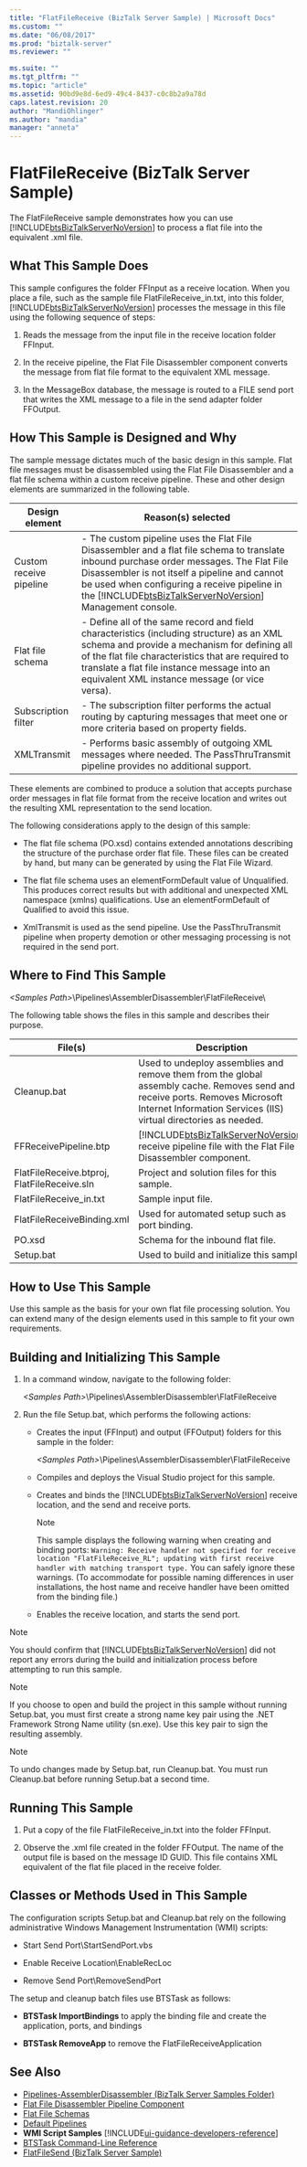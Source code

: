 ```yaml
---
title: "FlatFileReceive (BizTalk Server Sample) | Microsoft Docs"
ms.custom: ""
ms.date: "06/08/2017"
ms.prod: "biztalk-server"
ms.reviewer: ""

ms.suite: ""
ms.tgt_pltfrm: ""
ms.topic: "article"
ms.assetid: 90bd9e8d-6ed9-49c4-8437-c0c8b2a9a78d
caps.latest.revision: 20
author: "MandiOhlinger"
ms.author: "mandia"
manager: "anneta"
---
```

# FlatFileReceive (BizTalk Server Sample)
The FlatFileReceive sample demonstrates how you can use [!INCLUDE[btsBizTalkServerNoVersion](../includes/btsbiztalkservernoversion-md.md)] to process a flat file into the equivalent .xml file.  
  
## What This Sample Does  
 This sample configures the folder FFInput as a receive location. When you place a file, such as the sample file FlatFileReceive_in.txt, into this folder, [!INCLUDE[btsBizTalkServerNoVersion](../includes/btsbiztalkservernoversion-md.md)] processes the message in this file using the following sequence of steps:  
  
1.  Reads the message from the input file in the receive location folder FFInput.  
  
2.  In the receive pipeline, the Flat File Disassembler component converts the message from flat file format to the equivalent XML message.  
  
3.  In the MessageBox database, the message is routed to a FILE send port that writes the XML message to a file in the send adapter folder FFOutput.  
  
## How This Sample is Designed and Why  
 The sample message dictates much of the basic design in this sample. Flat file messages must be disassembled using the Flat File Disassembler and a flat file schema within a custom receive pipeline. These and other design elements are summarized in the following table.  
  
|Design element|Reason(s) selected|  
|--------------------|--------------------------|  
|Custom receive pipeline|-   The custom pipeline uses the Flat File Disassembler and a flat file schema to translate inbound purchase order messages. The Flat File Disassembler is not itself a pipeline and cannot be used when configuring a receive pipeline in the [!INCLUDE[btsBizTalkServerNoVersion](../includes/btsbiztalkservernoversion-md.md)] Management console.|  
|Flat file schema|-   Define all of the same record and field characteristics (including structure) as an XML schema and provide a mechanism for defining all of the flat file characteristics that are required to translate a flat file instance message into an equivalent XML instance message (or vice versa).|  
|Subscription filter|-   The subscription filter performs the actual routing by capturing messages that meet one or more criteria based on property fields.|  
|XMLTransmit|-   Performs basic assembly of outgoing XML messages where needed. The PassThruTransmit pipeline provides no additional support.|  
  
 These elements are combined to produce a solution that accepts purchase order messages in flat file format from the receive location and writes out the resulting XML representation to the send location.  
  
 The following considerations apply to the design of this sample:  
  
-   The flat file schema (PO.xsd) contains extended annotations describing the structure of the purchase order flat file. These files can be created by hand, but many can be generated by using the Flat File Wizard.  
  
-   The flat file schema uses an elementFormDefault value of Unqualified. This produces correct results but with additional and unexpected XML namespace (xmlns) qualifications. Use an elementFormDefault of Qualified to avoid this issue.  
  
-   XmlTransmit is used as the send pipeline. Use the PassThruTransmit pipeline when property demotion or other messaging processing is not required in the send port.  
  
## Where to Find This Sample  
 *\<Samples Path\>*\Pipelines\AssemblerDisassembler\FlatFileReceive\  
  
 The following table shows the files in this sample and describes their purpose.  
  
|File(s)|Description|  
|---------------|-----------------|  
|Cleanup.bat|Used to undeploy assemblies and remove them from the global assembly cache. Removes send and receive ports. Removes Microsoft Internet Information Services (IIS) virtual directories as needed.|  
|FFReceivePipeline.btp|[!INCLUDE[btsBizTalkServerNoVersion](../includes/btsbiztalkservernoversion-md.md)] receive pipeline file with the Flat File Disassembler component.|  
|FlatFileReceive.btproj, FlatFileReceive.sln|Project and solution files for this sample.|  
|FlatFileReceive_in.txt|Sample input file.|  
|FlatFileReceiveBinding.xml|Used for automated setup such as port binding.|  
|PO.xsd|Schema for the inbound flat file.|  
|Setup.bat|Used to build and initialize this sample.|  
  
## How to Use This Sample  
 Use this sample as the basis for your own flat file processing solution. You can extend many of the design elements used in this sample to fit your own requirements.  
  
## Building and Initializing This Sample  
  
1.  In a command window, navigate to the following folder:  
  
     *\<Samples Path\>*\Pipelines\AssemblerDisassembler\FlatFileReceive  
  
2.  Run the file Setup.bat, which performs the following actions:  
  
    -   Creates the input (FFInput) and output (FFOutput) folders for this sample in the folder:  
  
         *\<Samples Path\>*\Pipelines\AssemblerDisassembler\FlatFileReceive  
  
    -   Compiles and deploys the Visual Studio project for this sample.  
  
    -   Creates and binds the [!INCLUDE[btsBizTalkServerNoVersion](../includes/btsbiztalkservernoversion-md.md)] receive location, and the send and receive ports.  
  
        > [!NOTE]
        >  This sample displays the following warning when creating and binding ports: `Warning: Receive handler not specified for receive location "FlatFileReceive_RL"; updating with first receive handler with matching transport type.` You can safely ignore these warnings. (To accommodate for possible naming differences in user installations, the host name and receive handler have been omitted from the binding file.)  
  
    -   Enables the receive location, and starts the send port.  
  
> [!NOTE]
>  You should confirm that [!INCLUDE[btsBizTalkServerNoVersion](../includes/btsbiztalkservernoversion-md.md)] did not report any errors during the build and initialization process before attempting to run this sample.  
  
> [!NOTE]
>  If you choose to open and build the project in this sample without running Setup.bat, you must first create a strong name key pair using the .NET Framework Strong Name utility (sn.exe). Use this key pair to sign the resulting assembly.  
  
> [!NOTE]
>  To undo changes made by Setup.bat, run Cleanup.bat. You must run Cleanup.bat before running Setup.bat a second time.  
  
## Running This Sample  
  
1.  Put a copy of the file FlatFileReceive_in.txt into the folder FFInput.  
  
2.  Observe the .xml file created in the folder FFOutput. The name of the output file is based on the message ID GUID. This file contains XML equivalent of the flat file placed in the receive folder.  
  
## Classes or Methods Used in This Sample  
 The configuration scripts Setup.bat and Cleanup.bat rely on the following administrative Windows Management Instrumentation (WMI) scripts:  
  
-   Start Send Port\StartSendPort.vbs  
  
-   Enable Receive Location\EnableRecLoc  
  
-   Remove Send Port\RemoveSendPort  
  
 The setup and cleanup batch files use BTSTask as follows:  
  
-   **BTSTask ImportBindings** to apply the binding file and create the application, ports, and bindings  
  
-   **BTSTask RemoveApp** to remove the FlatFileReceiveApplication  
  
## See Also  
-  [Pipelines-AssemblerDisassembler (BizTalk Server Samples Folder)](../core/pipelines-assemblerdisassembler-biztalk-server-samples-folder.md)   
-  [Flat File Disassembler Pipeline Component](../core/flat-file-disassembler-pipeline-component.md)   
-  [Flat File Schemas](../core/flat-file-schemas.md)   
-  [Default Pipelines](../core/default-pipelines.md)   
-  **WMI Script Samples** [!INCLUDE[ui-guidance-developers-reference](../includes/ui-guidance-developers-reference.md)]   
-  [BTSTask Command-Line Reference](../core/btstask-command-line-reference.md)   
-  [FlatFileSend (BizTalk Server Sample)](../core/flatfilesend-biztalk-server-sample.md)